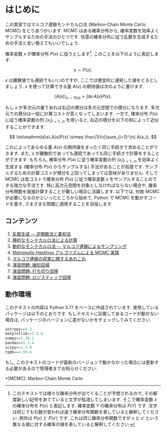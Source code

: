 # はじめに

この実習ではマルコフ連鎖モンテカルロ法 (Markov-Chain Monte Carlo; MCMC) をとりあつかいます. MCMC はある確率分布から, 確率変数を効率よくサンプルするための手法のひとつです. 任意の確率分布に従う乱数を生成するための手法と言い換えてもいいでしょう.

確率変数 $x$ が確率分布 $P(x)$ に従うとします[^1]. このことを以下のように表記します.

[^1]: このテキストでは様々な確率分布が出てくることが予想されるので, その都度新しい記号をあてていると文字が枯渇してしまいます. そこで確率変数 $x$ の確率分布を $P(x)$ と表記します. 確率変数 $Y$ の確率分布は $P(Y)$ です. 文字は同じでも引数が変われば違う確率分布関数を表していると解釈してください. 例外は $P(x)$ と $P(x')$ です. これは同じ確率分布関数ですが $x$ と $x'$ という異なる値に対する確率の値を表していると解釈してください.

$$
x \sim P(x).
$$

$x$ は離散値でも連続でもいいのですが, ここでは便宜的に連続した値をとるとしましょう. $x$ を使って計算できる量 $A(x)$ の期待値は次のように書けます.

$$
\left\langle A(x) \right\rangle_{x \sim P(x)}
= \int\mathrm{d}x\,A(x)P(x).
$$

もし $x$ が多次元の量であれば右辺の積分は多次元空間での積分になります. 多次元での積分は一般に計算コストが高くなってしまいます. 一方で, 確率分布 $P(x)$ に従う確率変数の列 $\{x_i\}_{i=1{\ldots}n}$ を用いると, 右辺の積分を以下の和によって近似することができます.

$$
\int\mathrm{d}x\,A(x)P(x)
\simeq \frac{1}{n}\sum_{i=1}^{n} A(x_i).
$$

これによってあらゆる量 $A(x)$ の期待値をまったく同じ手続きで求めることができます. また, $x$ が離散的であっても連続であっても同じ手続きで計算をすることができます. もちろん, 確率分布 $P(x)$ に従う確率変数の列 $\{x_i\}_{i=1{\ldots}n}$ を効率よく生成する (確率分布 $P(x)$ からサンプルする) 手法があることが前提です. サンプルするための計算コストが積分を上回ってしまっては意味がありません. そして MCMC は低コストで確率分布 $P(x)$ に従う確率変数 $x$ をサンプルすることのできる強力な手法です. 特に高次元空間を対象としなければならない場合や, 確率分布関数を直接計算することが難しい場合に活躍します. 以下では, 何故 MCMC が必要になるのかといったところから始めて, Python で MCMC を動かすコードを書き, さまざまな問題に適用することを目指します.


## コンテンツ
1. [乱数生成 -- 逆関数法と棄却法](./generate_random_variables.md)
1. [静的なモンテカルロ法による計算](./static_monte_carlo.md)
1. [動的なモンテカルロ法 -- マルコフ連鎖によるサンプリング](./markov_chain.md)
1. [Metropolis-Hastings アルゴリズムによる MCMC 実践](./scratchbuild_mcmc.md)
1. [マルコフ連鎖の収束に関するあれこれ](./chain_convergence.md)
1. [演習問題: 線形回帰](./linear_regression.md)
1. [演習問題: 打ち切り回帰](./censored_regression.md)
1. [演習問題: ロジスティック回帰](./logistic_regression.md)


## 動作環境
このテキストの内容は Python 3.7.1 をベースに作成されています. 使用しているパッケージは以下のとおりです. もしテキストに記載してあるコードが動かない場合は, パッケージのバージョンに差がないかをチェックしてみてください.

``` python
astropy==4.2
matplotlib==3.3.4
numpy==1.20.1
pandas==1.1.4
scipy==1.3.0
tqdm==4.59.0
```

もし, このテキストのコードが最新のバージョンで動かなかった場合には更新する必要があるので管理者までお知らせください.

*[MCMC]: Markov-Chain Monte Carlo
